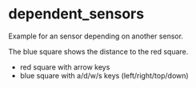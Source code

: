 dependent_sensors
================

Example for an sensor depending on another sensor.

The blue square shows the distance to the red square.
- red square with arrow keys
- blue square with a/d/w/s keys (left/right/top/down)

